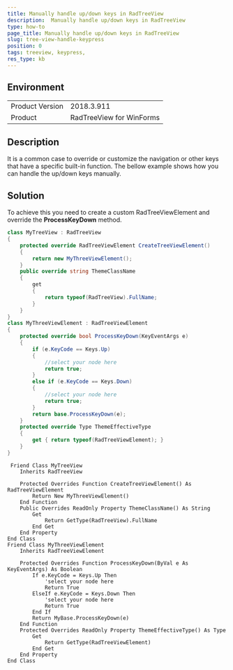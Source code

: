 ```yaml
---
title: Manually handle up/down keys in RadTreeView
description:  Manually handle up/down keys in RadTreeView
type: how-to
page_title: Manually handle up/down keys in RadTreeView
slug: tree-view-handle-keypress
position: 0
tags: treeview, keypress, 
res_type: kb
---
```


## Environment
<table>
    <tr>
        <td>Product Version</td>
        <td>2018.3.911</td>
    </tr>
    <tr>
        <td>Product</td>
        <td>RadTreeView for WinForms</td>
    </tr>
</table>


## Description
 
It is a common case to override or customize the navigation or other keys that have a specific built-in function. The bellow example shows how you can handle the up/down keys manually.

## Solution

To achieve this you need to create a custom RadTreeViewElement and override the __ProcessKeyDown__ method. 

````C#
class MyTreeView : RadTreeView
{
    protected override RadTreeViewElement CreateTreeViewElement()
    {
        return new MyThreeViewElement();
    }
    public override string ThemeClassName
    {
        get
        {
            return typeof(RadTreeView).FullName;
        }
    }
}
class MyThreeViewElement : RadTreeViewElement
{
    protected override bool ProcessKeyDown(KeyEventArgs e)
    {
        if (e.KeyCode == Keys.Up)
        {
            //select your node here
            return true;
        }
        else if (e.KeyCode == Keys.Down)
        {
            //select your node here
            return true;
        }
        return base.ProcessKeyDown(e);
    }
    protected override Type ThemeEffectiveType
    {
        get { return typeof(RadTreeViewElement); }
    }
}

````
````VB.NET
 Friend Class MyTreeView
    Inherits RadTreeView

    Protected Overrides Function CreateTreeViewElement() As RadTreeViewElement
        Return New MyThreeViewElement()
    End Function
    Public Overrides ReadOnly Property ThemeClassName() As String
        Get
            Return GetType(RadTreeView).FullName
        End Get
    End Property
End Class
Friend Class MyThreeViewElement
    Inherits RadTreeViewElement

    Protected Overrides Function ProcessKeyDown(ByVal e As KeyEventArgs) As Boolean
        If e.KeyCode = Keys.Up Then
            'select your node here
            Return True
        ElseIf e.KeyCode = Keys.Down Then
            'select your node here
            Return True
        End If
        Return MyBase.ProcessKeyDown(e)
    End Function
    Protected Overrides ReadOnly Property ThemeEffectiveType() As Type
        Get
            Return GetType(RadTreeViewElement)
        End Get
    End Property
End Class
````


